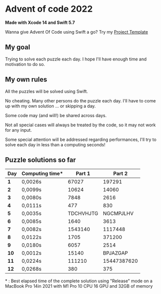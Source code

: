 # Advent of code 2022
**Made with Xcode 14 and Swift 5.7**

Wanna give Advent Of Code using Swift a go? Try my [Project Template](https://github.com/Dean151/AoC-Swift-Template)

## My goal
Trying to solve each puzzle each day.
I hope I'll have enough time and motivation to do so.

## My own rules

All the puzzles will be solved using Swift.

No cheating. Many other persons do the puzzle each day.
I'll have to come up with my own solution ... or skipping a day.

Some code may (and will!) be shared across days.

Not all special cases will always be treated by the code, so it may not work for any input.

Some special attention will be addressed regarding performances, I'll try to solve each day in less than a computing seconds!

## Puzzle solutions so far

| Day    | Computing time\* | Part 1    | Part 2      |
|--------|------------------|-----------|-------------|
| **1**  | 0,0026s          | 67027     | 197291      |
| **2**  | 0,0099s          | 10624     | 14060       |
| **3**  | 0,0080s          | 7848      | 2616        |
| **4**  | 0,0111s          | 477       | 830         |
| **5**  | 0,0035s          | TDCHVHJTG | NGCMPJLHV   |
| **6**  | 0,0085s          | 1640      | 3613        |
| **7**  | 0,0082s          | 1543140   | 1117448     |
| **8**  | 0,0122s          | 1705      | 371200      |
| **9**  | 0,0180s          | 6057      | 2514        |
| **10** | 0,0012s          | 15140     | BPJAZGAP    |
| **11** | 0,0224s          | 111210    | 15447387620 |
| **12** | 0,0268s          | 380       | 375         |

\* : Best elapsed time of the complete solution using "Release" mode on a MacBook Pro 14in 2021 with M1 Pro 10 CPU 16 GPU and 32GB of memory
